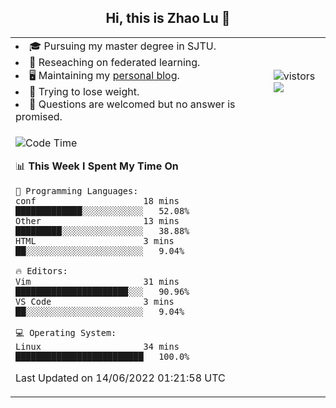 <h2 align="center"> Hi, this is Zhao Lu 👋</h2>

<table style="overflow:hidden;">
    <tr> 
        <td>
            <li>🎓 Pursuing my master degree in SJTU.</li>
            <li>🌱 Reseaching on federated learning.</li>
            <li>🖥️ Maintaining my <a href="https://ifarewell.xyz">personal blog</a>.</li>
            <li>💪 Trying to lose weight.</li>
            <li>💬 Questions are welcomed but no answer is promised.</li> 
        </td>
        <td>
            <img src="https://visitor-badge.glitch.me/badge?page_id=ifarewell" alt="vistors" />
        <br>
          <img src="https://github-readme-stats.vercel.app/api?username=ifarewell&theme=graywhite&hide=prs,contribs&show_icons=true&hide_border=true&icon_color=CE1D2D&text_color=718096&bg_color=ffffff&hide_title=true" />
        </td>
    </tr>
    <tr>
        <td colspan="2">
            
<!--START_SECTION:waka-->
![Code Time](http://img.shields.io/badge/Code%20Time-192%20hrs%2056%20mins-blue)

📊 **This Week I Spent My Time On** 

```text
💬 Programming Languages: 
conf                     18 mins             █████████████░░░░░░░░░░░░   52.08% 
Other                    13 mins             █████████░░░░░░░░░░░░░░░░   38.88% 
HTML                     3 mins              ██░░░░░░░░░░░░░░░░░░░░░░░   9.04%

🔥 Editors: 
Vim                      31 mins             ██████████████████████░░░   90.96% 
VS Code                  3 mins              ██░░░░░░░░░░░░░░░░░░░░░░░   9.04%

💻 Operating System: 
Linux                    34 mins             █████████████████████████   100.0%

```


 Last Updated on 14/06/2022 01:21:58 UTC
<!--END_SECTION:waka-->
            
</td></tr>
</table>

